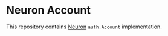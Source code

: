 # Neuron Account

This repository contains [Neuron](https://github.com/neuronlabs/neuron) `auth.Account` implementation.